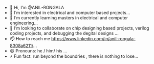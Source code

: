 - 👋 Hi, I’m @ANIL-RONGALA
- 👀 I’m interested in electrical and computer based projects...
- 🌱 I’m currently learning masters in electrical and computer engineering...
- 💞️ I’m looking to collaborate on chip designing based projects, verilog coding projects, and debugging the degital designs ...
- 📫 How to reach me https://www.linkedin.com/in/anil-rongala-8308a6211/...
- 😄 Pronouns: he / him/ his ...
- ⚡ Fun fact:  run beyond the boundries , there is nothing to lose...

<!---
ANIL-RONGALA/ANIL-RONGALA is a ✨ special ✨ repository because its `README.md` (this file) appears on your GitHub profile.
You can click the Preview link to take a look at your changes.
--->
